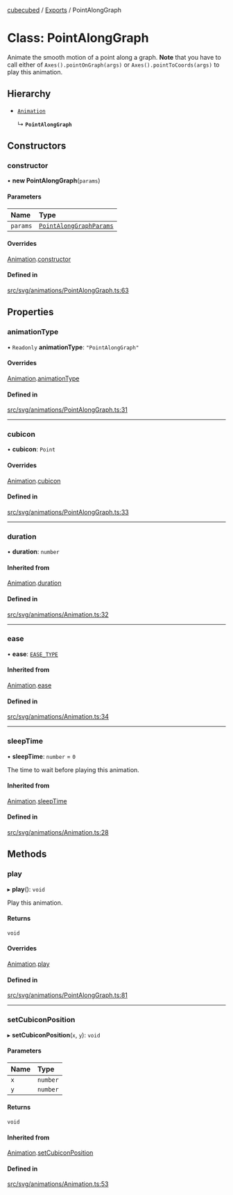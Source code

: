 [cubecubed](/reference/README.md) / [Exports](/reference/modules.md) / PointAlongGraph

# Class: PointAlongGraph

Animate the smooth motion of a point along a graph. **Note** that you have to
call either of `Axes().pointOnGraph(args)` or `Axes().pointToCoords(args)` to
play this animation.

## Hierarchy

- [`Animation`](/reference/classes/Animation.md)

  ↳ **`PointAlongGraph`**

## Constructors

### constructor

• **new PointAlongGraph**(`params`)

#### Parameters

| Name | Type |
| :------ | :------ |
| `params` | [`PointAlongGraphParams`](/reference/interfaces/PointAlongGraphParams.md) |

#### Overrides

[Animation](/reference/classes/Animation.md).[constructor](/reference/classes/Animation.md#constructor)

#### Defined in

[src/svg/animations/PointAlongGraph.ts:63](https://github.com/imaphatduc/cubecubed/blob/0bd348a/src/svg/animations/PointAlongGraph.ts#L63)

## Properties

### animationType

• `Readonly` **animationType**: ``"PointAlongGraph"``

#### Overrides

[Animation](/reference/classes/Animation.md).[animationType](/reference/classes/Animation.md#animationtype)

#### Defined in

[src/svg/animations/PointAlongGraph.ts:31](https://github.com/imaphatduc/cubecubed/blob/0bd348a/src/svg/animations/PointAlongGraph.ts#L31)

___

### cubicon

• **cubicon**: `Point`

#### Overrides

[Animation](/reference/classes/Animation.md).[cubicon](/reference/classes/Animation.md#cubicon)

#### Defined in

[src/svg/animations/PointAlongGraph.ts:33](https://github.com/imaphatduc/cubecubed/blob/0bd348a/src/svg/animations/PointAlongGraph.ts#L33)

___

### duration

• **duration**: `number`

#### Inherited from

[Animation](/reference/classes/Animation.md).[duration](/reference/classes/Animation.md#duration)

#### Defined in

[src/svg/animations/Animation.ts:32](https://github.com/imaphatduc/cubecubed/blob/0bd348a/src/svg/animations/Animation.ts#L32)

___

### ease

• **ease**: [`EASE_TYPE`](/reference/types/EASE_TYPE.md)

#### Inherited from

[Animation](/reference/classes/Animation.md).[ease](/reference/classes/Animation.md#ease)

#### Defined in

[src/svg/animations/Animation.ts:34](https://github.com/imaphatduc/cubecubed/blob/0bd348a/src/svg/animations/Animation.ts#L34)

___

### sleepTime

• **sleepTime**: `number` = `0`

The time to wait before playing this animation.

#### Inherited from

[Animation](/reference/classes/Animation.md).[sleepTime](/reference/classes/Animation.md#sleeptime)

#### Defined in

[src/svg/animations/Animation.ts:28](https://github.com/imaphatduc/cubecubed/blob/0bd348a/src/svg/animations/Animation.ts#L28)

## Methods

### play

▸ **play**(): `void`

Play this animation.

#### Returns

`void`

#### Overrides

[Animation](/reference/classes/Animation.md).[play](/reference/classes/Animation.md#play)

#### Defined in

[src/svg/animations/PointAlongGraph.ts:81](https://github.com/imaphatduc/cubecubed/blob/0bd348a/src/svg/animations/PointAlongGraph.ts#L81)

___

### setCubiconPosition

▸ **setCubiconPosition**(`x`, `y`): `void`

#### Parameters

| Name | Type |
| :------ | :------ |
| `x` | `number` |
| `y` | `number` |

#### Returns

`void`

#### Inherited from

[Animation](/reference/classes/Animation.md).[setCubiconPosition](/reference/classes/Animation.md#setcubiconposition)

#### Defined in

[src/svg/animations/Animation.ts:53](https://github.com/imaphatduc/cubecubed/blob/0bd348a/src/svg/animations/Animation.ts#L53)
